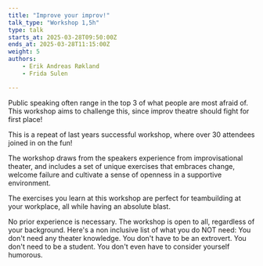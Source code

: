 ```yaml
---
title: "Improve your improv!"
talk_type: "Workshop 1,5h"
type: talk
starts_at: 2025-03-28T09:50:00Z
ends_at: 2025-03-28T11:15:00Z
weight: 5
authors:
    - Erik Andreas Røkland
    - Frida Sulen

---
```

Public speaking often range in the top 3 of what people are most afraid of. This workshop aims to challenge this, since improv theatre should fight for first place! 

This is a repeat of last years successful workshop, where over 30 attendees joined in on the fun!

The workshop draws from the speakers experience from improvisational theater, and includes a set of unique exercises that embraces change, welcome failure and cultivate a sense of openness in a supportive environment. 

The exercises you learn at this workshop are perfect for teambuilding at your workplace, all while having an absolute blast.

No prior experience is necessary. The workshop is open to all, regardless of your background. Here's a non inclusive list of what you do NOT need:
You don't need any theater knowledge.
You don't have to be an extrovert.
You don't need to be a student.
You don't even have to consider yourself humorous.

